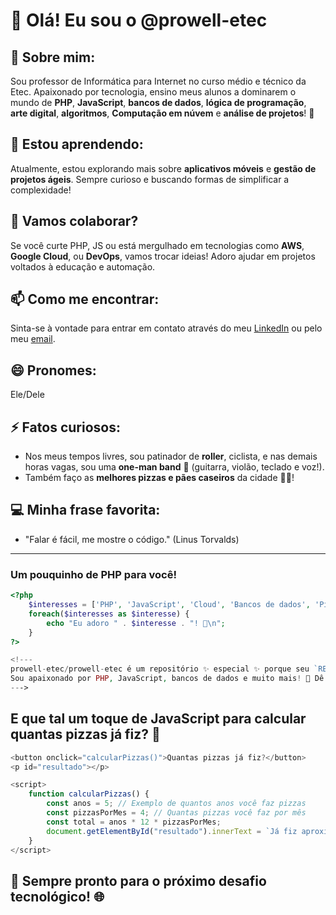 # 👋 Olá! Eu sou o @prowell-etec 

## 👀 Sobre mim:
Sou professor de Informática para Internet no curso médio e técnico da Etec. 
Apaixonado por tecnologia, ensino meus alunos a dominarem o mundo de **PHP**, **JavaScript**, **bancos de dados**, **lógica de programação**, **arte digital**, **algoritmos**, **Computação em núvem** e **análise de projetos**! 🚀

## 🌱 Estou aprendendo:
Atualmente, estou explorando mais sobre **aplicativos móveis** e **gestão de projetos ágeis**. Sempre curioso e buscando formas de simplificar a complexidade!

## 💞️ Vamos colaborar?
Se você curte PHP, JS ou está mergulhado em tecnologias como **AWS**, **Google Cloud**, ou **DevOps**, vamos trocar ideias! Adoro ajudar em projetos voltados à educação e automação.

## 📫 Como me encontrar:
Sinta-se à vontade para entrar em contato através do meu [LinkedIn](https://www.linkedin.com/wellingtonag) ou pelo meu [email](mailto:prowelletec@gmail.com). 

## 😄 Pronomes:
Ele/Dele

## ⚡ Fatos curiosos:
- Nos meus tempos livres, sou patinador de **roller**, ciclista, e nas demais horas vagas, sou uma **one-man band** 🎸 (guitarra, violão, teclado e voz!).
- Também faço as **melhores pizzas e pães caseiros** da cidade 🍕🍞!

## 💻 Minha frase favorita: 
- "Falar é fácil, me mostre o código." (Linus Torvalds) 
---

### Um pouquinho de PHP para você!

```php
<?php
    $interesses = ['PHP', 'JavaScript', 'Cloud', 'Bancos de dados', 'Pizzas', 'Patins', 'Música'];
    foreach($interesses as $interesse) {
        echo "Eu adoro " . $interesse . "! 🚀\n";
    }
?>

<!---
prowell-etec/prowell-etec é um repositório ✨ especial ✨ porque seu `README.md` é onde me apresento como professor de Informática para Internet na Etec.
Sou apaixonado por PHP, JavaScript, bancos de dados e muito mais! 🚀 Dê uma olhada nos projetos e vamos programar!
--->

```
## E que tal um toque de JavaScript para calcular quantas pizzas já fiz? 🍕
```js
<button onclick="calcularPizzas()">Quantas pizzas já fiz?</button>
<p id="resultado"></p>

<script>
    function calcularPizzas() {
        const anos = 5; // Exemplo de quantos anos você faz pizzas
        const pizzasPorMes = 4; // Quantas pizzas você faz por mês
        const total = anos * 12 * pizzasPorMes;
        document.getElementById("resultado").innerText = `Já fiz aproximadamente ${total} pizzas! 🍕😋`;
    }
</script>
```
## 🚀 Sempre pronto para o próximo desafio tecnológico! 🌐



